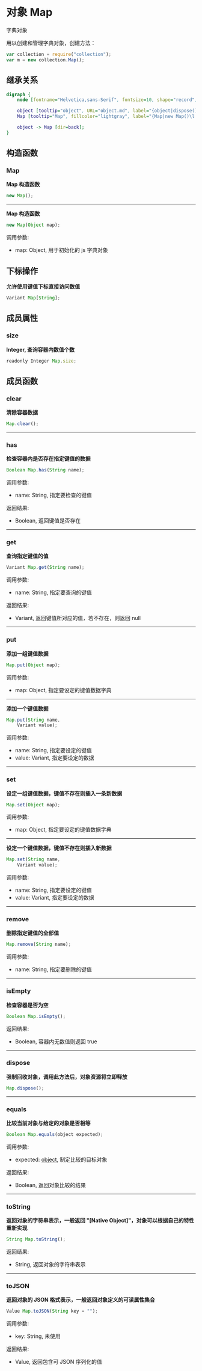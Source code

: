 # 对象 Map
字典对象

用以创建和管理字典对象，创建方法：

```JavaScript
var collection = require("collection");
var m = new collection.Map();
```

## 继承关系
```dot
digraph {
    node [fontname="Helvetica,sans-Serif", fontsize=10, shape="record", style="filled", fillcolor="white"];

    object [tooltip="object", URL="object.md", label="{object|dispose()\lequals()\ltoString()\ltoJSON()\l}"];
    Map [tooltip="Map", fillcolor="lightgray", label="{Map|new Map()\l|operator[String]\l|size\l|clear()\lhas()\lget()\lput()\lset()\lremove()\lisEmpty()\l}"];

    object -> Map [dir=back];
}
```

## 构造函数
        
### Map
**Map 构造函数**

```JavaScript
new Map();
```

--------------------------
**Map 构造函数**

```JavaScript
new Map(Object map);
```

调用参数:
* map: Object, 用于初始化的 js 字典对象

## 下标操作
        
**允许使用键值下标直接访问数值**

```JavaScript
Variant Map[String];
```

## 成员属性
        
### size
**Integer, 查询容器内数值个数**

```JavaScript
readonly Integer Map.size;
```

## 成员函数
        
### clear
**清除容器数据**

```JavaScript
Map.clear();
```

--------------------------
### has
**检查容器内是否存在指定键值的数据**

```JavaScript
Boolean Map.has(String name);
```

调用参数:
* name: String, 指定要检查的键值

返回结果:
* Boolean, 返回键值是否存在

--------------------------
### get
**查询指定键值的值**

```JavaScript
Variant Map.get(String name);
```

调用参数:
* name: String, 指定要查询的键值

返回结果:
* Variant, 返回键值所对应的值，若不存在，则返回 null

--------------------------
### put
**添加一组键值数据**

```JavaScript
Map.put(Object map);
```

调用参数:
* map: Object, 指定要设定的键值数据字典

--------------------------
**添加一个键值数据**

```JavaScript
Map.put(String name,
    Variant value);
```

调用参数:
* name: String, 指定要设定的键值
* value: Variant, 指定要设定的数据

--------------------------
### set
**设定一组键值数据，键值不存在则插入一条新数据**

```JavaScript
Map.set(Object map);
```

调用参数:
* map: Object, 指定要设定的键值数据字典

--------------------------
**设定一个键值数据，键值不存在则插入新数据**

```JavaScript
Map.set(String name,
    Variant value);
```

调用参数:
* name: String, 指定要设定的键值
* value: Variant, 指定要设定的数据

--------------------------
### remove
**删除指定键值的全部值**

```JavaScript
Map.remove(String name);
```

调用参数:
* name: String, 指定要删除的键值

--------------------------
### isEmpty
**检查容器是否为空**

```JavaScript
Boolean Map.isEmpty();
```

返回结果:
* Boolean, 容器内无数值则返回 true

--------------------------
### dispose
**强制回收对象，调用此方法后，对象资源将立即释放**

```JavaScript
Map.dispose();
```

--------------------------
### equals
**比较当前对象与给定的对象是否相等**

```JavaScript
Boolean Map.equals(object expected);
```

调用参数:
* expected: [object](object.md), 制定比较的目标对象

返回结果:
* Boolean, 返回对象比较的结果

--------------------------
### toString
**返回对象的字符串表示，一般返回 "[Native Object]"，对象可以根据自己的特性重新实现**

```JavaScript
String Map.toString();
```

返回结果:
* String, 返回对象的字符串表示

--------------------------
### toJSON
**返回对象的 JSON 格式表示，一般返回对象定义的可读属性集合**

```JavaScript
Value Map.toJSON(String key = "");
```

调用参数:
* key: String, 未使用

返回结果:
* Value, 返回包含可 JSON 序列化的值

